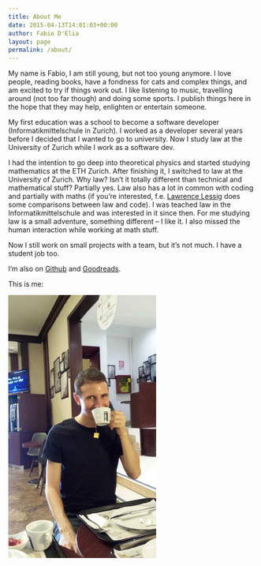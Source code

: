 ```yaml
---
title: About Me
date: 2015-04-13T14:01:03+00:00
author: Fabio D'Elia
layout: page
permalink: /about/
---
```

My name is Fabio, I am still young, but not too young anymore. I love people, reading books, have a fondness for cats and complex things, and am excited to try if things work out. I like listening to music, travelling around (not too far though) and doing some sports. I publish things here in the hope that they may help, enlighten or entertain someone.

My first education was a school to become a software developer (Informatikmittelschule in Zurich). I worked as a developer several years before I decided that I wanted to go to university. Now I study law at the University of Zurich while I work as a software dev.

I had the intention to go deep into theoretical physics and started studying mathematics at the ETH Zurich. After finishing it, I switched to law at the University of Zurich. Why law? Isn&#8217;t it totally different than technical and mathematical stuff? Partially yes. Law also has a lot in common with coding and partially with maths (if you&#8217;re interested, f.e. <a href="https://en.wikipedia.org/wiki/Lawrence_Lessig" target="_blank" rel="noopener">Lawrence Lessig</a> does some comparisons between law and code). I was teached law in the Informatikmittelschule and was interested in it since then. For me studying law is a small adventure, something different &#8211; I like it. I also missed the human interaction while working at math stuff.

Now I still work on small projects with a team, but it&#8217;s not much. I have a student job too.

I&#8217;m also on [Github](https://github.com/fdelia/) and [Goodreads](https://www.goodreads.com/user/show/38172824-fabio).

This is me:

<!--[<img class="alignnone size-medium wp-image-279" src="/wp-content/uploads/2015/04/10458378_1043507712329992_7596479254791654183_n-300x300.jpg" alt="me" width="300" height="300" srcset="/wp-content/uploads/2015/04/10458378_1043507712329992_7596479254791654183_n-300x300.jpg 300w, /wp-content/uploads/2015/04/10458378_1043507712329992_7596479254791654183_n-150x150.jpg 150w, /wp-content/uploads/2015/04/10458378_1043507712329992_7596479254791654183_n-768x769.jpg 768w, /wp-content/uploads/2015/04/10458378_1043507712329992_7596479254791654183_n-250x250.jpg 250w, /wp-content/uploads/2015/04/10458378_1043507712329992_7596479254791654183_n-174x174.jpg 174w, /wp-content/uploads/2015/04/10458378_1043507712329992_7596479254791654183_n.jpg 851w" sizes="(max-width: 300px) 100vw, 300px" />](/wp-content/uploads/2015/04/10458378_1043507712329992_7596479254791654183_n.jpg)-->
<!--![me](/assets/20160912_094751.jpg)-->
<img src="/assets/20160912_094751.jpg" width="300px">